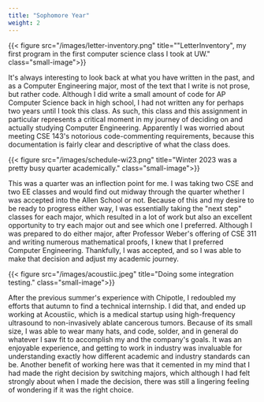 ```yaml
---
title: "Sophomore Year"
weight: 2
---
```


{{< figure src="/images/letter-inventory.png"
    title="\"LetterInventory\", my first program in the first computer science class I took at UW." class="small-image">}}

It's always interesting to look back at what you have written in the past, and
as a Computer Engineering major, most of the text that I write is not prose, but
rather code. Although I did write a small amount of code for AP Computer Science
back in high school, I had not written any for perhaps two years until I took
this class. As such, this class and this assignment in particular represents a
critical moment in my journey of deciding on and actually studying Computer
Engineering. Apparently I was worried about meeting CSE 143's notorious
code-commenting requirements, because this documentation is fairly clear and
descriptive of what the class does.

{{< figure src="/images/schedule-wi23.png"
    title="Winter 2023 was a pretty busy quarter academically." class="small-image">}}

This was a quarter was an inflection point for me. I was taking two CSE and two
EE classes and would find out midway through the quarter whether I was accepted
into the Allen School or not. Because of this and my desire to be ready to
progress either way, I was essentially taking the "next step" classes for each
major, which resulted in a lot of work but also an excellent opportunity to try
each major out and see which one I preferred. Although I was prepared to do
either major, after Professor Weber's offering of CSE 311 and writing numerous
mathematical proofs, I knew that I preferred Computer Engineering. Thankfully, I
was accepted, and so I was able to make that decision and adjust my academic
journey.

{{< figure src="/images/acoustiic.jpeg"
    title="Doing some integration testing." class="small-image">}}

After the previous summer's experience with Chipotle, I redoubled my efforts
that autumn to find a technical internship. I did that, and ended up working at
Acoustiic, which is a medical startup using high-frequency ultrasound to
non-invasively ablate cancerous tumors. Because of its small size, I was able to
wear many hats, and code, solder, and in general do whatever I saw fit to
accomplish my and the company's goals. It was an enjoyable experience, and
getting to work in industry was invaluable for understanding exactly how
different academic and industry standards can be. Another benefit of working
here was that it cemented in my mind that I had made the right decision by
switching majors, which although I had felt strongly about when I made the
decision, there was still a lingering feeling of wondering if it was the right
choice.
